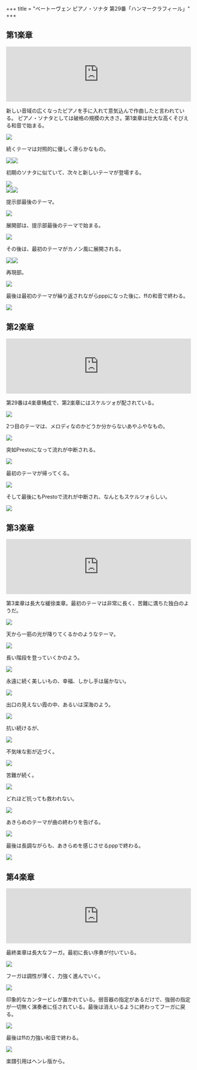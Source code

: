 +++
title = "ベートーヴェン ピアノ・ソナタ 第29番「ハンマークラフィール」"
+++

## 第1楽章

<iframe allow="autoplay *; encrypted-media *;" style="width:100%;max-width:660px;overflow:hidden;background:transparent;" sandbox="allow-forms allow-popups allow-same-origin allow-scripts allow-storage-access-by-user-activation allow-top-navigation-by-user-activation" src="https://embed.music.apple.com/us/album/piano-sonata-no-29-in-b-flat-major-op-106-hammerklavier/1210861834?i=1210862289&app=music" height="150" frameborder="0"></iframe>

新しい音域の広くなったピアノを手に入れて意気込んで作曲したと言われている。
ピアノ・ソナタとしては破格の規模の大きさ。第1楽章は壮大な高くそびえる和音で始まる。

<img src="1316.jpg">

続くテーマは対照的に優しく滑らかなもの。

<div style="display: flex;">
<img src="1314.jpg"><img src="1318.jpg">
</div>

初期のソナタに似ていて、次々と新しいテーマが登場する。

<img src="1317.jpg">

<div style="display: flex;">
<img src="1313.jpg"><img src="1319.jpg">
</div>

提示部最後のテーマ。

<img src="1320.jpg">

展開部は、提示部最後のテーマで始まる。

<img src="1322.jpg">

その後は、最初のテーマがカノン風に展開される。

<div style="display: flex;">
<img src="1321.jpg"> <img src="1323.jpg">
</div>

再現部。

<img src="1324.jpg">

最後は最初のテーマが繰り返されながらpppになった後に、ffの和音で終わる。

<img src="1325.jpg">

## 第2楽章

<iframe allow="autoplay *; encrypted-media *;" frameborder="0" height="150" style="width:100%;max-width:660px;overflow:hidden;background:transparent;" sandbox="allow-forms allow-popups allow-same-origin allow-scripts allow-storage-access-by-user-activation allow-top-navigation-by-user-activation" src="https://embed.music.apple.com/us/album/piano-sonata-no-29-in-b-flat-major-op-106-hammerklavier/1210861834?i=1210862314&app=music"></iframe>

第29番は4楽章構成で、第2楽章にはスケルツォが配されている。</p>

<img src="1329.jpg"></p>

2つ目のテーマは、メロディなのかどうか分からないあやふやなもの。</p>

<img src="1330.jpg"></p>

突如Prestoになって流れが中断される。</p>

<img src="1326.jpg"></p>

最初のテーマが帰ってくる。</p>

<img src="1327.jpg"></p>

そして最後にもPrestoで流れが中断され、なんともスケルツォらしい。</p>

<img src="1328.jpg"></p>

## 第3楽章

<iframe allow="autoplay *; encrypted-media *;" frameborder="0" height="150" style="width:100%;max-width:660px;overflow:hidden;background:transparent;" sandbox="allow-forms allow-popups allow-same-origin allow-scripts allow-storage-access-by-user-activation allow-top-navigation-by-user-activation" src="https://embed.music.apple.com/us/album/piano-sonata-no-29-in-b-flat-major-op-106-hammerklavier/1210861834?i=1210862338&app=music"></iframe>

第3楽章は長大な緩徐楽章。最初のテーマは非常に長く、苦難に満ちた独白のようだ。

<img src="1334.jpg">

天から一筋の光が降りてくるかのようなテーマ。

<img src="1331.jpg">

長い階段を登っていくかのよう。

<img src="1333.jpg">

永遠に続く美しいもの、幸福、しかし手は届かない。

<img src="1336.jpg">

出口の見えない霞の中、あるいは深海のよう。

<img src="1332.jpg">

抗い続けるが、

<img src="1335.jpg">

不気味な影が近づく。

<img src="1337.jpg">

苦難が続く。

<img src="1338.jpg">

どれほど抗っても救われない。

<img src="1341.jpg">

あきらめのテーマが曲の終わりを告げる。

<img src="1339.jpg">

最後は長調ながらも、あきらめを感じさせるpppで終わる。

<img src="1340.jpg">

## 第4楽章

<iframe allow="autoplay *; encrypted-media *;" frameborder="0" height="150" style="width:100%;max-width:660px;overflow:hidden;background:transparent;" sandbox="allow-forms allow-popups allow-same-origin allow-scripts allow-storage-access-by-user-activation allow-top-navigation-by-user-activation" src="https://embed.music.apple.com/us/album/piano-sonata-no-29-in-b-flat-major-op-106-hammerklavier/1210861834?i=1210862348&app=music"></iframe>

最終楽章は長大なフーガ。最初に長い序奏が付いている。

<img src="1344.jpg">

フーガは調性が薄く、力強く進んでいく。

<img src="1343.jpg">

印象的なカンタービレが置かれている。弱音器の指定があるだけで、強弱の指定が一切無く演奏者に任されている。最後は消えいるように終わってフーガに戻る。

<img src="1342.jpg">

最後はffの力強い和音で終わる。

<img src="1345.jpg">

楽譜引用はヘンレ版から。
